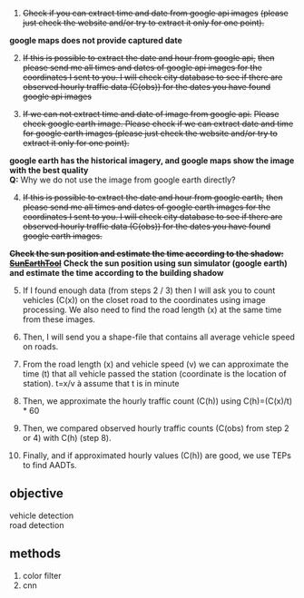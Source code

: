 1. ~~Check if you can extract time and date from google api images~~
~~(please just check the website and/or try to extract it only for one point).~~  

__google maps does not provide captured date__

2. ~~If this is possible to extract the date and hour from google api,~~ 
~~then please send me all times and dates of google api images for the coordinates I sent to you. 
I will check city database to see if there are observed hourly traffic data (C(obs)) for the dates
you have found google api images~~

3. ~~If we can not extract time and date of image from google api.~~
~~Please check google earth image. 
Please check if we can extract date and time for google earth images 
(please just check the website and/or try to extract it only for one point).~~  

__google earth has the historical imagery, and google maps show the image with the best quality__  
__Q:__
  Why we do not use the image from google earth directly?  

4. ~~If this is possible to extract the date and hour from google earth,~~ 
~~then please send me all times and dates of google earth images for the coordinates I sent to you. 
I will check city database to see if there are observed hourly traffic data (C(obs)) for the dates 
you have found google earth images.~~

~~__Check the sun position and estimate the time according to the shadow:__  
__[SunEarthTool](https://www.sunearthtools.com/dp/tools/pos_sun.php)__~~
__Check the sun position using sun simulator (google earth) and estimate the time according to the building shadow__  


5. If I found enough data (from steps 2 / 3) then I will ask you to count vehicles (C(x)) on the closet road 
to the coordinates using image processing. We also need to find the road length (x) at the same time from these images.

6. Then, I will send you a shape-file that contains all average vehicle speed on roads.

7. From the road length (x) and vehicle speed (v) 
we can approximate the time (t) that all vehicle passed the station (coordinate is the location of station). 
t=x/v  à assume that t is in minute

8. Then, we approximate the hourly traffic count (C(h)) using C(h)=(C(x)/t) * 60

9. Then, we compared observed hourly traffic counts (C(obs) from step 2 or 4) with C(h) (step 8).

10. Finally, and if approximated hourly values (C(h)) are good, we use TEPs to find AADTs.

## objective
vehicle detection  
road detection

## methods
1. color filter
2. cnn
